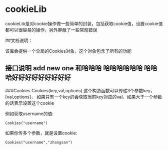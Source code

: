 cookieLib
=========

cookieLib是对cookie操作做一些简单的封装，包括获取cookie值，设置cookie值都可以很容易的操作，另外屏蔽了一些常规错误


##文档说明：

该库会提供一个全局的Cookies对象，这个对象包含了所有的功能

## 接口说明 add new one 和哈哈哈 哈哈哈哈哈哈 哈哈哈好好好好好好好好好

###Cookies
Cookies(key,val,options)
这个构造函数可以传递3个参数key，[val,options]，
如果只有一个key的会获取当前key对应的val，如果大于一个参数的话表示设置这个cookie

例如获取username的值:

``` Cookies("username") ```

如果你传多个参数，就是设置cookie:

``` Cookies("username","zhangsan") ```


